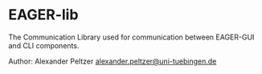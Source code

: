 # EAGER-lib
The Communication Library used for communication between EAGER-GUI and CLI components. 

Author: Alexander Peltzer <alexander.peltzer@uni-tuebingen.de>
